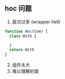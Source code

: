 ## hoc 问题
1. 层次过多 (wrapper hell)
```js
function Hoc(Com) {
  class With {

  }
  return With
}
```
2. 组件太大
3. 难以理解的类